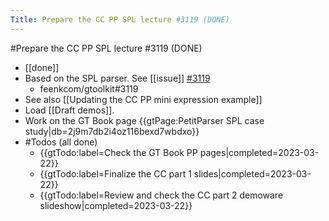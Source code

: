 ---Title: Prepare the CC PP SPL lecture #3119 (DONE)---#Prepare the CC PP SPL lecture #3119 (DONE)- [[done]]- Based on the SPL parser. See [[issue]] [#3119](https://github.com/feenkcom/gtoolkit/issues/3119)    - feenkcom/gtoolkit#3119- See also [[Updating the CC PP mini expression example]]- Load [[Draft demos]].- Work on the GT Book page  {{gtPage:PetitParser SPL case study|db=2j9m7db2i4oz116bexd7wbdxo}}- #Todos (all done)    - {{gtTodo:label=Check the GT Book PP pages|completed=2023-03-22}}    - {{gtTodo:label=Finalize the CC part 1 slides|completed=2023-03-22}}    - {{gtTodo:label=Review and check the CC part 2 demoware slideshow|completed=2023-03-22}}